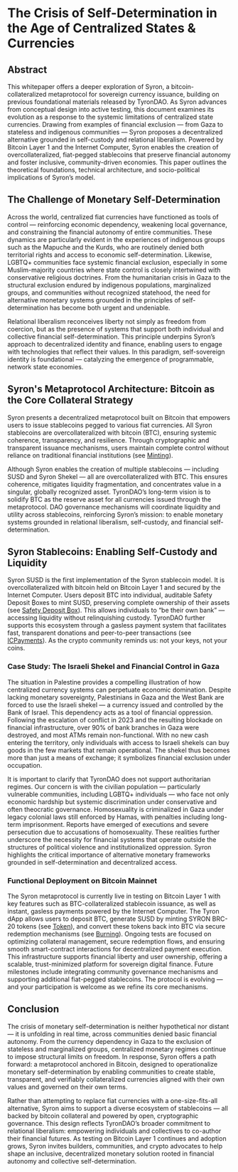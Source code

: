 # The Crisis of Self-Determination in the Age of Centralized States & Currencies

## Abstract

This whitepaper offers a deeper exploration of Syron, a bitcoin-collateralized metaprotocol for sovereign currency issuance, building on previous foundational materials released by TyronDAO. As Syron advances from conceptual design into active testing, this document examines its evolution as a response to the systemic limitations of centralized state currencies. Drawing from examples of financial exclusion — from Gaza to stateless and indigenous communities — Syron proposes a decentralized alternative grounded in self-custody and relational liberalism. Powered by Bitcoin Layer 1 and the Internet Computer, Syron enables the creation of overcollateralized, fiat-pegged stablecoins that preserve financial autonomy and foster inclusive, community-driven economies. This paper outlines the theoretical foundations, technical architecture, and socio-political implications of Syron’s model.

## The Challenge of Monetary Self-Determination

Across the world, centralized fiat currencies have functioned as tools of control — reinforcing economic dependency, weakening local governance, and constraining the financial autonomy of entire communities. These dynamics are particularly evident in the experiences of indigenous groups such as the Mapuche and the Kurds, who are routinely denied both territorial rights and access to economic self-determination. Likewise, LGBTQ+ communities face systemic financial exclusion, especially in some Muslim-majority countries where state control is closely intertwined with conservative religious doctrines. From the humanitarian crisis in Gaza to the structural exclusion endured by indigenous populations, marginalized groups, and communities without recognized statehood, the need for alternative monetary systems grounded in the principles of self-determination has become both urgent and undeniable.

Relational liberalism reconceives liberty not simply as freedom from coercion, but as the presence of systems that support both individual and collective financial self-determination. This principle underpins Syron’s approach to decentralized identity and finance, enabling users to engage with technologies that reflect their values. In this paradigm, self-sovereign identity is foundational — catalyzing the emergence of programmable, network state economies.

## Syron's Metaprotocol Architecture: Bitcoin as the Core Collateral Strategy

Syron presents a decentralized metaprotocol built on Bitcoin that empowers users to issue stablecoins pegged to various fiat currencies. All Syron stablecoins are overcollateralized with bitcoin (BTC), ensuring systemic coherence, transparency, and resilience. Through cryptographic and transparent issuance mechanisms, users maintain complete control without reliance on traditional financial institutions (see [Minting](../components/minting.md)).

Although Syron enables the creation of multiple stablecoins — including SUSD and Syron Shekel — all are overcollateralized with BTC. This ensures coherence, mitigates liquidity fragmentation, and concentrates value in a singular, globally recognized asset. TyronDAO’s long-term vision is to solidify BTC as the reserve asset for all currencies issued through the metaprotocol. DAO governance mechanisms will coordinate liquidity and utility across stablecoins, reinforcing Syron’s mission: to enable monetary systems grounded in relational liberalism, self-custody, and financial self-determination.

## Syron Stablecoins: Enabling Self-Custody and Liquidity

Syron SUSD is the first implementation of the Syron stablecoin model. It is overcollateralized with bitcoin held on Bitcoin Layer 1 and secured by the Internet Computer. Users deposit BTC into individual, auditable Safety Deposit ₿oxes to mint SUSD, preserving complete ownership of their assets (see [Safety Deposit ₿ox](../components/sdb.md)). This allows individuals to “be their own bank” — accessing liquidity without relinquishing custody. TyronDAO further supports this ecosystem through a gasless payment system that facilitates fast, transparent donations and peer-to-peer transactions (see [ICPayments](../components/icpayments.md)). As the crypto community reminds us: not your keys, not your coins.

### Case Study: The Israeli Shekel and Financial Control in Gaza

The situation in Palestine provides a compelling illustration of how centralized currency systems can perpetuate economic domination. Despite lacking monetary sovereignty, Palestinians in Gaza and the West Bank are forced to use the Israeli shekel — a currency issued and controlled by the Bank of Israel. This dependency acts as a tool of financial oppression. Following the escalation of conflict in 2023 and the resulting blockade on financial infrastructure, over 90% of bank branches in Gaza were destroyed, and most ATMs remain non-functional. With no new cash entering the territory, only individuals with access to Israeli shekels can buy goods in the few markets that remain operational. The shekel thus becomes more than just a means of exchange; it symbolizes financial exclusion under occupation.

It is important to clarify that TyronDAO does not support authoritarian regimes. Our concern is with the civilian population — particularly vulnerable communities, including LGBTQ+ individuals — who face not only economic hardship but systemic discrimination under conservative and often theocratic governance. Homosexuality is criminalized in Gaza under legacy colonial laws still enforced by Hamas, with penalties including long-term imprisonment. Reports have emerged of executions and severe persecution due to accusations of homosexuality. These realities further underscore the necessity for financial systems that operate outside the structures of political violence and institutionalized oppression. Syron highlights the critical importance of alternative monetary frameworks grounded in self-determination and decentralized access.

### Functional Deployment on Bitcoin Mainnet

The Syron metaprotocol is currently live in testing on Bitcoin Layer 1 with key features such as BTC-collateralized stablecoin issuance, as well as instant, gasless payments powered by the Internet Computer. The Tyron dApp allows users to deposit BTC, generate SUSD by minting SYRON BRC-20 tokens (see [Token](../components/token.md)), and convert these tokens back into BTC via secure redemption mechanisms (see [Burning](../components/burning.md)). Ongoing tests are focused on optimizing collateral management, secure redemption flows, and ensuring smooth smart-contract interactions for decentralized payment execution. This infrastructure supports financial liberty and user ownership, offering a scalable, trust-minimized platform for sovereign digital finance. Future milestones include integrating community governance mechanisms and supporting additional fiat-pegged stablecoins. The protocol is evolving — and your participation is welcome as we refine its core mechanisms.

## Conclusion

The crisis of monetary self-determination is neither hypothetical nor distant — it is unfolding in real time, across communities denied basic financial autonomy. From the currency dependency in Gaza to the exclusion of stateless and marginalized groups, centralized monetary regimes continue to impose structural limits on freedom. In response, Syron offers a path forward: a metaprotocol anchored in Bitcoin, designed to operationalize monetary self-determination by enabling communities to create stable, transparent, and verifiably collateralized currencies aligned with their own values and governed on their own terms.

Rather than attempting to replace fiat currencies with a one-size-fits-all alternative, Syron aims to support a diverse ecosystem of stablecoins — all backed by bitcoin collateral and powered by open, cryptographic governance. This design reflects TyronDAO’s broader commitment to relational liberalism: empowering individuals and collectives to co-author their financial futures. As testing on Bitcoin Layer 1 continues and adoption grows, Syron invites builders, communities, and crypto advocates to help shape an inclusive, decentralized monetary solution rooted in financial autonomy and collective self-determination.
